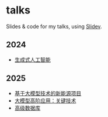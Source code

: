 # talks

Slides &amp; code for my talks, using [Slidev](https://sli.dev).

## 2024

- [生成式人工智能](https://talks-mu.vercel.app/2024/agi/)

## 2025

- [基于大模型技术的新能源项目](https://talks-mu.vercel.app/2025/green/)
- [大模型高阶应用：关键技术](https://talks-mu.vercel.app/2025/rag/)
- [高级数据库](https://talks-mu.vercel.app/2025/advanced-database/)

